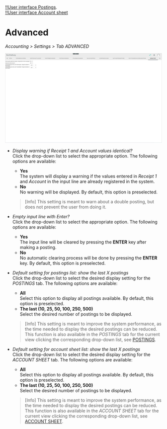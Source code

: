 [!!User interface Postings](./01a_Bookings.md).  
[!!User interface Account sheet](./01c_AccountSheet.md)  

# Advanced

*Accounting > Settings > Tab ADVANCED*

![Advanced settings](../../Assets/Screenshots/RetailSuiteAccounting/Settings/Advanced/Advanced.png "[Advanced settings]")

- *Display warning if Receipt 1 and Account values identical?*  
    Click the drop-down list to select the appropriate option. The following options are available:
    - **Yes**   
        The system will display a warning if the values entered in *Receipt 1* and *Account* in the input line are already registered in the system.
    - **No**   
        No warning will be displayed. By default, this option is preselected.

    > [Info] This setting is meant to warn about a double posting, but does not prevent the user from doing it.

- *Empty input line with Enter?*  
    Click the drop-down list to select the appropriate option. The following options are available:
    - **Yes**   
        The input line will be cleared by pressing the **ENTER** key after making a posting.
    - **No**   
        No automatic clearing process will be done by pressing the **ENTER** key. By default, this option is preselected.

- *Default setting for postings list: show the last X postings*  
    Click the drop-down list to select the desired display setting for the *POSTINGS* tab. The following options are available:  
    - **All**  
        Select this option to display all postings available. By default, this option is preselected.
    - **The last (10, 25, 50, 100, 250, 500)**  
        Select the desired number of postings to be displayed.

    > [Info] This setting is meant to improve the system performance, as the time needed to display the desired postings can be reduced. This function is also available in the *POSTINGS* tab for the current view clicking the corresponding drop-down list, see [POSTINGS](./01a_Bookings.md).  

- *Default setting for account sheet list: show the last X postings*  
    Click the drop-down list to select the desired display setting for the *ACCOUNT SHEET* tab. The following options are available:  
    - **All**  
        Select this option to display all postings available. By default, this option is preselected.
    - **The last (10, 25, 50, 100, 250, 500)**  
        Select the desired number of postings to be displayed.

    > [Info] This setting is meant to improve the system performance, as the time needed to display the desired postings can be reduced. This function is also available in the *ACCOUNT SHEET* tab for the current view clicking the corresponding drop-down list, see [ACCOUNT SHEET](./01c_AccountSheet.md).  
